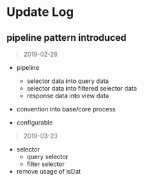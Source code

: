 # Update Log

## pipeline pattern introduced

> 2019-02-28

- pipeline

  - selector data into query data
  - selector data into filtered selector data
  - response data into view data

- convention into base/core process

- configurable


> 2019-03-23

- selector
  - query selector
  - filter selector
- remove usage of isDat
